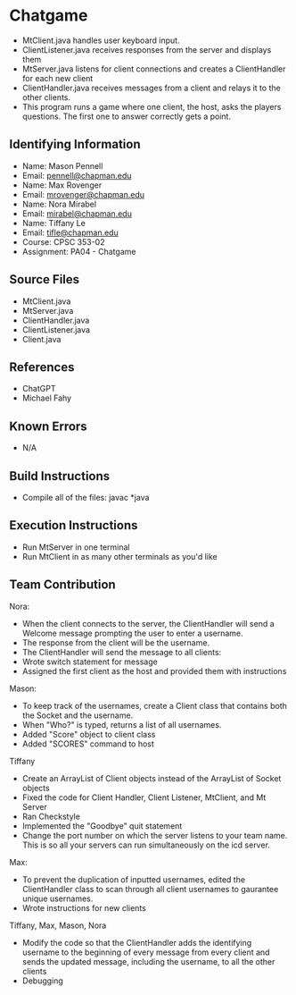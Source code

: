 # Chatgame

* MtClient.java handles user keyboard input.
* ClientListener.java receives responses from the server and displays them
* MtServer.java listens for client connections and creates a ClientHandler for each new client
* ClientHandler.java receives messages from a client and relays it to the other clients.
* This program runs a game where one client, the host, asks the players questions. The first one to answer correctly gets a point.

## Identifying Information

* Name: Mason Pennell
* Email: pennell@chapman.edu
* Name: Max Rovenger
* Email: mrovenger@chapman.edu
* Name: Nora Mirabel
* Email: mirabel@chapman.edu
* Name: Tiffany Le
* Email: tifle@chapman.edu
* Course: CPSC 353-02
* Assignment: PA04 - Chatgame

## Source Files

* MtClient.java
* MtServer.java
* ClientHandler.java
* ClientListener.java
* Client.java

## References

* ChatGPT
* Michael Fahy

## Known Errors

* N/A

## Build Instructions

* Compile all of the files: javac *java

## Execution Instructions

* Run MtServer in one terminal
* Run MtClient in as many other terminals as you'd like

## Team Contribution

Nora: 
- When the client connects to the server, the ClientHandler will send a Welcome message prompting the user to enter a username.
- The response from the client will be the username.
- The ClientHandler will send the message to all clients:
- Wrote switch statement for message
- Assigned the first client as the host and provided them with instructions

Mason:
- To keep track of the usernames, create a Client class that contains both the Socket and the username.
- When "Who?" is typed, returns a list of all usernames.
- Added "Score" object to client class
- Added "SCORES" command to host
  
Tiffany
- Create an ArrayList of Client objects instead of the ArrayList of Socket objects
- Fixed the code for Client Handler, Client Listener, MtClient, and Mt Server
- Ran Checkstyle
- Implemented the "Goodbye" quit statement
- Change the port number on which the server listens to your team name.  This is so all your servers can run simultaneously on the icd server.

Max:
- To prevent the duplication of inputted usernames, edited the ClientHandler class to scan through all client usernames to gaurantee unique usernames.
- Wrote instructions for new  clients

Tiffany, Max, Mason, Nora
- Modify the code so that the ClientHandler adds the identifying username to the beginning of every message from every client and sends the updated message, including the username, to all the other clients
- Debugging

